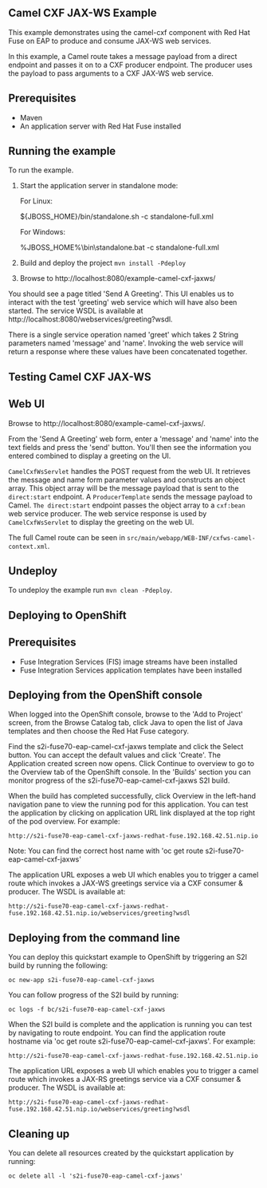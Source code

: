 Camel CXF JAX-WS Example
------------------------

This example demonstrates using the camel-cxf component with Red Hat Fuse on EAP to produce and consume JAX-WS web services.

In this example, a Camel route takes a message payload from a direct endpoint and passes it on to a CXF producer endpoint. The producer uses the payload to pass arguments to a CXF JAX-WS web service.

Prerequisites
-------------

* Maven
* An application server with Red Hat Fuse installed

Running the example
-------------------

To run the example.

1. Start the application server in standalone mode:

    For Linux:

    ${JBOSS_HOME}/bin/standalone.sh -c standalone-full.xml

    For Windows:

    %JBOSS_HOME%\bin\standalone.bat -c standalone-full.xml

2. Build and deploy the project `mvn install -Pdeploy`

3. Browse to http://localhost:8080/example-camel-cxf-jaxws/

You should see a page titled 'Send A Greeting'. This UI enables us to interact with the test 'greeting' web service which will have also been started. The service WSDL is available at http://localhost:8080/webservices/greeting?wsdl.

There is a single service operation named 'greet' which takes 2 String parameters named 'message' and 'name'. Invoking the web service will return a response where these values have been concatenated together.

Testing Camel CXF JAX-WS
------------------------

Web UI
------

Browse to http://localhost:8080/example-camel-cxf-jaxws/.

From the 'Send A Greeting' web form, enter a 'message' and 'name' into the text fields and press the 'send' button. You'll then see the information you entered combined to display a greeting on the UI.

`CamelCxfWsServlet` handles the POST request from the web UI. It retrieves the message and name form parameter values and constructs an object array. This object array will be the message payload that is sent to the `direct:start` endpoint. A `ProducerTemplate` sends the message payload to Camel. `The direct:start` endpoint passes the object array to a `cxf:bean` web service producer. The web service response is used by `CamelCxfWsServlet` to display the greeting on the web UI.

The full Camel route can be seen in `src/main/webapp/WEB-INF/cxfws-camel-context.xml`.

## Undeploy

To undeploy the example run `mvn clean -Pdeploy`.

Deploying to OpenShift
----------------------

Prerequisites
-------------

* Fuse Integration Services (FIS) image streams have been installed
* Fuse Integration Services application templates have been installed

Deploying from the OpenShift console
------------------------------------

When logged into the OpenShift console, browse to the 'Add to Project' screen, from the Browse Catalog tab, click Java to open the list of Java templates and then
choose the Red Hat Fuse category.

Find the s2i-fuse70-eap-camel-cxf-jaxws template and click the Select button. You can accept the default values and click 'Create'. The Application created screen now opens. Click Continue to overview
to go to the Overview tab of the OpenShift console. In the 'Builds' section you can monitor progress of the s2i-fuse70-eap-camel-cxf-jaxws S2I build.

When the build has completed successfully, click Overview in the left-hand navigation pane to view the running pod for this application. You can test
the application by clicking on application URL link displayed at the top right of the pod overview. For example:

    http://s2i-fuse70-eap-camel-cxf-jaxws-redhat-fuse.192.168.42.51.nip.io

Note: You can find the correct host name with 'oc get route s2i-fuse70-eap-camel-cxf-jaxws'

The application URL exposes a web UI which enables you to trigger a camel route which invokes a JAX-WS greetings service via a CXF consumer & producer. The
WSDL is available at:

    http://s2i-fuse70-eap-camel-cxf-jaxws-redhat-fuse.192.168.42.51.nip.io/webservices/greeting?wsdl

Deploying from the command line
-------------------------------

You can deploy this quickstart example to OpenShift by triggering an S2I build by running the following:

    oc new-app s2i-fuse70-eap-camel-cxf-jaxws

You can follow progress of the S2I build by running:

    oc logs -f bc/s2i-fuse70-eap-camel-cxf-jaxws

When the S2I build is complete and the application is running you can test by navigating to route endpoint. You can find the application route
hostname via 'oc get route s2i-fuse70-eap-camel-cxf-jaxws'. For example:

    http://s2i-fuse70-eap-camel-cxf-jaxws-redhat-fuse.192.168.42.51.nip.io

The application URL exposes a web UI which enables you to trigger a camel route which invokes a JAX-RS greetings service via a CXF consumer & producer. The
WSDL is available at:

    http://s2i-fuse70-eap-camel-cxf-jaxws-redhat-fuse.192.168.42.51.nip.io/webservices/greeting?wsdl

Cleaning up
-------------------------------

You can delete all resources created by the quickstart application by running:

    oc delete all -l 's2i-fuse70-eap-camel-cxf-jaxws'
